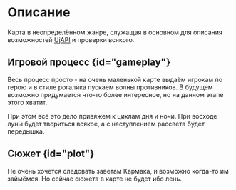 # Описание

Карта в неопределённом жанре, служащая в основном для описания
возможностей [UjAPI](https://unryzec.github.io/UjAPI/ujapi.html) и проверки всякого.

## Игровой процесс {id="gameplay"}

Весь процесс просто - на очень маленькой карте выдаём игрокам по герою и в стиле рогалика пускаем
волны противников. В будущем возможно придумается что-то более интересное, но на данном этапе этого хватит.

При этом всё это дело привяжем к циклам дня и ночи. При восходе луны будет твориться всякое, а с наступлением рассвета
будет передышка.

## Сюжет {id="plot"}

Не очень хочется следовать заветам Кармака, и возможно когда-то им займёмся. Но сейчас сюжета в карте не будет ибо лень.

<resource src="moonlight.w3x"></resource>